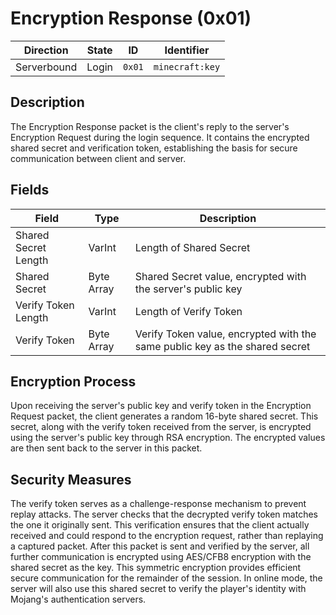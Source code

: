 # Encryption Response (0x01)
| Direction   | State | ID     | Identifier       |
| ----------- | ----- | ------ | --------------- |
| Serverbound | Login | `0x01` | `minecraft:key` |

## Description
The Encryption Response packet is the client's reply to the server's Encryption Request during the login sequence. It contains the encrypted shared secret and verification token, establishing the basis for secure communication between client and server.

## Fields
| Field | Type | Description |
| ----- | ---- | ----------- |
| Shared Secret Length | VarInt | Length of Shared Secret |
| Shared Secret | Byte Array | Shared Secret value, encrypted with the server's public key |
| Verify Token Length | VarInt | Length of Verify Token |
| Verify Token | Byte Array | Verify Token value, encrypted with the same public key as the shared secret |

## Encryption Process
Upon receiving the server's public key and verify token in the Encryption Request packet, the client generates a random 16-byte shared secret. This secret, along with the verify token received from the server, is encrypted using the server's public key through RSA encryption. The encrypted values are then sent back to the server in this packet.

## Security Measures
The verify token serves as a challenge-response mechanism to prevent replay attacks. The server checks that the decrypted verify token matches the one it originally sent. This verification ensures that the client actually received and could respond to the encryption request, rather than replaying a captured packet. After this packet is sent and verified by the server, all further communication is encrypted using AES/CFB8 encryption with the shared secret as the key. This symmetric encryption provides efficient secure communication for the remainder of the session. In online mode, the server will also use this shared secret to verify the player's identity with Mojang's authentication servers.